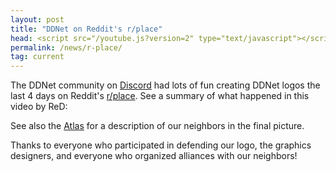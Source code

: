 ```yaml
---
layout: post
title: "DDNet on Reddit's r/place"
head: <script src="/youtube.js?version=2" type="text/javascript"></script>
permalink: /news/r-place/
tag: current
---
```


The DDNet community on [Discord](/discord/) had lots of fun creating DDNet logos the last 4 days on Reddit's [r/place](https://reddit.com/r/place/). See a summary of what happened in this video by ReD:

<div class="video-container"><div class="ytplayer" data-id="mmfJStj0wXs"></div></div>

See also the [Atlas](https://place-atlas.stefanocoding.me/?id=twvdo8) for a description of our neighbors in the final picture.

Thanks to everyone who participated in defending our logo, the graphics designers, and everyone who organized alliances with our neighbors!
